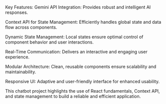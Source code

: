 Key Features:
Gemini API Integration: Provides robust and intelligent AI responses.

Context API for State Management: Efficiently handles global state and data flow across components.

Dynamic State Management: Local states ensure optimal control of component behavior and user interactions.

Real-Time Communication: Delivers an interactive and engaging user experience.

Modular Architecture: Clean, reusable components ensure scalability and maintainability.

Responsive UI: Adaptive and user-friendly interface for enhanced usability.

This chatbot project highlights the use of React fundamentals, Context API, and state management to build a reliable and efficient application.

